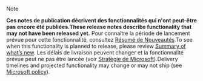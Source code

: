  > [!NOTE]
 >  <span data-ttu-id="8c202-101">**Ces notes de publication décrivent des fonctionnalités qui n'ont peut-être pas encore été publiées.**</span><span class="sxs-lookup"><span data-stu-id="8c202-101">**These release notes describe functionality that may not have been released yet.**</span></span>
<span data-ttu-id="8c202-102">Pour connaître la période de lancement prévue pour cette fonctionnalité, consultez [Résumé de Nouveautés](/business-applications-release-notes/October18/service/field-service/planned-features).</span><span class="sxs-lookup"><span data-stu-id="8c202-102">To see when this functionality is planned to release, please review [Summary of what’s new](/business-applications-release-notes/October18/service/field-service/planned-features).</span></span> <span data-ttu-id="8c202-103">Les délais de livraison peuvent changer et la fonctionnalité prévue peut ne pas être lancée (voir [Stratégie de Microsoft](https://go.microsoft.com/fwlink/p/?linkid=2007332)).</span><span class="sxs-lookup"><span data-stu-id="8c202-103">Delivery timelines and projected functionality may change or may not ship (see [Microsoft policy](https://go.microsoft.com/fwlink/p/?linkid=2007332)).</span></span> 
